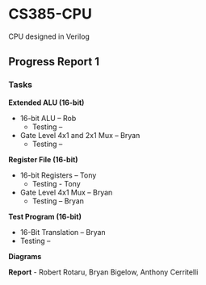 # CS385-CPU
CPU designed in Verilog

## Progress Report 1

### Tasks
**Extended ALU (16-bit)**
* 16-bit ALU – Rob
  * Testing –
* Gate Level 4x1 and 2x1 Mux – Bryan
  * Testing –

**Register File (16-bit)**
* 16-bit Registers – Tony
    * Testing - Tony
* Gate Level 4x1 Mux – Bryan
  * Testing – Bryan

**Test Program (16-bit)**
* 16-Bit Translation – Bryan
* Testing –

**Diagrams**

**Report** - Robert Rotaru, Bryan Bigelow, Anthony Cerritelli
